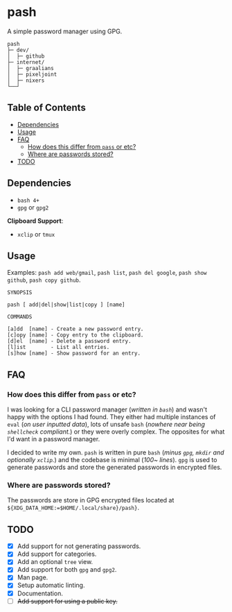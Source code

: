 # pash

A simple password manager using GPG.

```
pash
├─ dev/
│  ├─ github
├─ internet/
│  ├─ graalians
│  ├─ pixeljoint
│  ├─ nixers
└──┘
```

## Table of Contents

<!-- vim-markdown-toc GFM -->

* [Dependencies](#dependencies)
* [Usage](#usage)
* [FAQ](#faq)
    * [How does this differ from `pass` or etc?](#how-does-this-differ-from-pass-or-etc)
    * [Where are passwords stored?](#where-are-passwords-stored)
* [TODO](#todo)

<!-- vim-markdown-toc -->

## Dependencies

- `bash 4+`
- `gpg` or `gpg2`

**Clipboard Support**:

- `xclip` or `tmux`


## Usage

Examples: `pash add web/gmail`, `pash list`, `pash del google`, `pash show github`, `pash copy github`.

```
SYNOPSIS

pash [ add|del|show|list|copy ] [name]

COMMANDS

[a]dd  [name] - Create a new password entry.
[c]opy [name] - Copy entry to the clipboard.
[d]el  [name] - Delete a password entry.
[l]ist        - List all entries.
[s]how [name] - Show password for an entry.
```

## FAQ

### How does this differ from `pass` or etc?

I was looking for a CLI password manager (*written in `bash`*) and wasn't happy with the options I had found. They either had multiple instances of `eval` (*on user inputted data*), lots of unsafe `bash` (*nowhere near being `shellcheck` compliant.*) or they were overly complex. The opposites for what I'd want in a password manager.

I decided to write my own. `pash` is written in pure `bash` (*minus `gpg`, `mkdir` and optionally `xclip`.*) and the codebase is minimal (*100~ lines*). `gpg` is used to generate passwords and store the generated passwords in encrypted files.

### Where are passwords stored?

The passwords are store in GPG encrypted files located at `${XDG_DATA_HOME:=$HOME/.local/share}/pash}`.


## TODO

- [x] Add support for not generating passwords.
- [x] Add support for categories.
- [x] Add an optional `tree` view.
- [x] Add support for both `gpg` and `gpg2`.
- [x] Man page.
- [x] Setup automatic linting.
- [x] Documentation.
- [ ] ~~Add support for using a public key.~~
